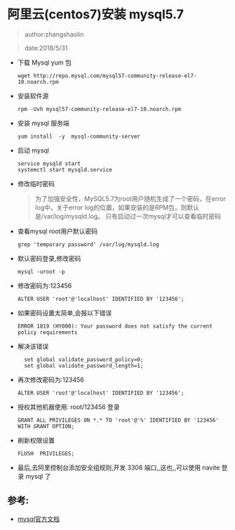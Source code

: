 # 阿里云(centos7)安装 mysql5.7

> author:zhangshaolin

> date:2018/5/31

- 下载 Mysql yum 包
 
  `wget http://repo.mysql.com/mysql57-community-release-el7-10.noarch.rpm`
  

- 安装软件源
  
  `rpm -Uvh mysql57-community-release-el7-10.noarch.rpm`
  
- 安装 mysql 服务端
  
  `yum install  -y  mysql-community-server`
  
- 启动 mysql

  ```$xslt
  service mysqld start
  systemctl start mysqld.service
  ```

- 修改临时密码

  > 为了加强安全性，MySQL5.7为root用户随机生成了一个密码，在error log中，关于error log的位置，如果安装的是RPM包，则默认是/var/log/mysqld.log。 
    只有启动过一次mysql才可以查看临时密码
    
- 查看mysql root用户默认密码
 
  `grep 'temporary password' /var/log/mysqld.log`
  
- 默认密码登录,修改密码
 
  `mysql -uroot -p`
  
- 修改密码为:123456
 
  `ALTER USER 'root'@'localhost' IDENTIFIED BY '123456';`
  
- 如果密码设置太简单,会报以下错误

   `ERROR 1819 (HY000): Your password does not satisfy the current policy requirements`
   
- 解决该错误

  ```$xslt
    set global validate_password_policy=0; 
    set global validate_password_length=1;
  ```
  
- 再次修改密码为:123456

  `ALTER USER 'root'@'localhost' IDENTIFIED BY '123456';`
  
- 授权其他机器使用: root/123456 登录

  `GRANT ALL PRIVILEGES ON *.* TO 'root'@'%' IDENTIFIED BY '123456' WITH GRANT OPTION;`
  
- 刷新权限设置

  `FLUSH  PRIVILEGES;`
  
- 最后,去阿里控制台添加安全组规则,开发 3306 端口,,这也,,可以使用 navite 登录 mysql 了


## 参考:

- [mysql官方文档](https://dev.mysql.com/doc/mysql-yum-repo-quick-guide/en/)